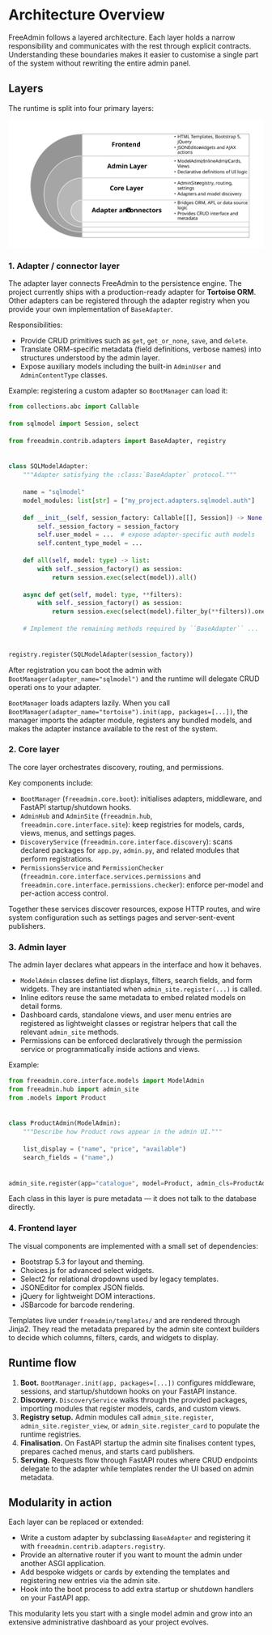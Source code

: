 # Architecture Overview

FreeAdmin follows a layered architecture. Each layer holds a narrow responsibility and communicates with the rest through explicit contracts. Understanding these boundaries makes it easier to customise a single part of the system without rewriting the entire admin panel.


## Layers

The runtime is split into four primary layers:

![dıagramm](images/img-1.svg)

### 1. Adapter / connector layer

The adapter layer connects FreeAdmin to the persistence engine. The project currently ships with a production-ready adapter for **Tortoise ORM**. Other adapters can be registered through the adapter registry when you provide your own implementation of `BaseAdapter`.

Responsibilities:

* Provide CRUD primitives such as `get`, `get_or_none`, `save`, and `delete`.
* Translate ORM-specific metadata (field definitions, verbose names) into structures understood by the admin layer.
* Expose auxiliary models including the built-in `AdminUser` and `AdminContentType` classes.

Example: registering a custom adapter so `BootManager` can load it:

```python
from collections.abc import Callable

from sqlmodel import Session, select

from freeadmin.contrib.adapters import BaseAdapter, registry


class SQLModelAdapter:
    """Adapter satisfying the :class:`BaseAdapter` protocol."""

    name = "sqlmodel"
    model_modules: list[str] = ["my_project.adapters.sqlmodel.auth"]

    def __init__(self, session_factory: Callable[[], Session]) -> None:
        self._session_factory = session_factory
        self.user_model = ...  # expose adapter-specific auth models
        self.content_type_model = ...

    def all(self, model: type) -> list:
        with self._session_factory() as session:
            return session.exec(select(model)).all()

    async def get(self, model: type, **filters):
        with self._session_factory() as session:
            return session.exec(select(model).filter_by(**filters)).one()

    # Implement the remaining methods required by ``BaseAdapter`` ...


registry.register(SQLModelAdapter(session_factory))
```

After registration you can boot the admin with `BootManager(adapter_name="sqlmodel")` and the runtime will delegate CRUD operati
ons to your adapter.

`BootManager` loads adapters lazily. When you call `BootManager(adapter_name="tortoise").init(app, packages=[...])`, the manager imports the adapter module, registers any bundled models, and makes the adapter instance available to the rest of the system.


### 2. Core layer

The core layer orchestrates discovery, routing, and permissions.

Key components include:

* `BootManager` (`freeadmin.core.boot`): initialises adapters, middleware, and FastAPI startup/shutdown hooks.
* `AdminHub` and `AdminSite` (`freeadmin.hub`, `freeadmin.core.interface.site`): keep registries for models, cards, views, menus, and settings pages.
* `DiscoveryService` (`freeadmin.core.interface.discovery`): scans declared packages for `app.py`, `admin.py`, and related modules that perform registrations.
* `PermissionsService` and `PermissionChecker` (`freeadmin.core.interface.services.permissions` and `freeadmin.core.interface.permissions.checker`): enforce per-model and per-action access control.

Together these services discover resources, expose HTTP routes, and wire system configuration such as settings pages and server-sent-event publishers.


### 3. Admin layer

The admin layer declares what appears in the interface and how it behaves.

* `ModelAdmin` classes define list displays, filters, search fields, and form widgets. They are instantiated when `admin_site.register(...)` is called.
* Inline editors reuse the same metadata to embed related models on detail forms.
* Dashboard cards, standalone views, and user menu entries are registered as lightweight classes or registrar helpers that call the relevant `admin_site` methods.
* Permissions can be enforced declaratively through the permission service or programmatically inside actions and views.

Example:

```python
from freeadmin.core.interface.models import ModelAdmin
from freeadmin.hub import admin_site
from .models import Product


class ProductAdmin(ModelAdmin):
    """Describe how Product rows appear in the admin UI."""

    list_display = ("name", "price", "available")
    search_fields = ("name",)


admin_site.register(app="catalogue", model=Product, admin_cls=ProductAdmin)
```

Each class in this layer is pure metadata — it does not talk to the database directly.


### 4. Frontend layer

The visual components are implemented with a small set of dependencies:

* Bootstrap 5.3 for layout and theming.
* Choices.js for advanced select widgets.
* Select2 for relational dropdowns used by legacy templates.
* JSONEditor for complex JSON fields.
* jQuery for lightweight DOM interactions.
* JSBarcode for barcode rendering.

Templates live under `freeadmin/templates/` and are rendered through Jinja2. They read the metadata prepared by the admin site context builders to decide which columns, filters, cards, and widgets to display.


## Runtime flow

1. **Boot.** `BootManager.init(app, packages=[...])` configures middleware, sessions, and startup/shutdown hooks on your FastAPI instance.
2. **Discovery.** `DiscoveryService` walks through the provided packages, importing modules that register models, cards, and custom views.
3. **Registry setup.** Admin modules call `admin_site.register`, `admin_site.register_view`, or `admin_site.register_card` to populate the runtime registries.
4. **Finalisation.** On FastAPI startup the admin site finalises content types, prepares cached menus, and starts card publishers.
5. **Serving.** Requests flow through FastAPI routes where CRUD endpoints delegate to the adapter while templates render the UI based on admin metadata.


## Modularity in action

Each layer can be replaced or extended:

* Write a custom adapter by subclassing `BaseAdapter` and registering it with `freeadmin.contrib.adapters.registry`.
* Provide an alternative router if you want to mount the admin under another ASGI application.
* Add bespoke widgets or cards by extending the templates and registering new entries via the admin site.
* Hook into the boot process to add extra startup or shutdown handlers on your FastAPI app.

This modularity lets you start with a single model admin and grow into an extensive administrative dashboard as your project evolves.
